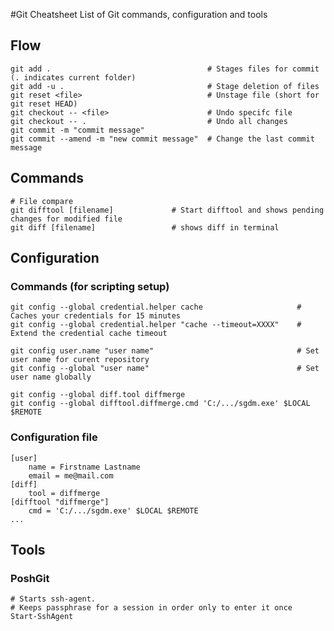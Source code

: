 #Git Cheatsheet
List of Git commands, configuration and tools 

## Flow
	git add .									# Stages files for commit (. indicates current folder)
	git add -u .								# Stage deletion of files
	git reset <file>							# Unstage file (short for git reset HEAD)
	git checkout -- <file>						# Undo specifc file
	git checkout -- .							# Undo all changes
	git commit -m "commit message"	
	git commit --amend -m "new commit message"	# Change the last commit message

## Commands
	# File compare
	git difftool [filename]				# Start difftool and shows pending changes for modified file
	git diff [filename]					# shows diff in terminal
	
## Configuration

### Commands (for scripting setup)
	
	git config --global credential.helper cache						# Caches your credentials for 15 minutes
	git config --global credential.helper "cache --timeout=XXXX"	# Extend the credential cache timeout

	git config user.name "user name" 								# Set user name for curent repository	
	git config --global "user name" 								# Set user name globally
	
	git config --global diff.tool diffmerge
	git config --global difftool.diffmerge.cmd 'C:/.../sgdm.exe' $LOCAL $REMOTE

### Configuration file
	[user]
		name = Firstname Lastname
		email = me@mail.com	
	[diff]
		tool = diffmerge
	[difftool "diffmerge"]
		cmd = 'C:/.../sgdm.exe' $LOCAL $REMOTE
	...

## Tools
### PoshGit
	# Starts ssh-agent. 
	# Keeps passphrase for a session in order only to enter it once
	Start-SshAgent